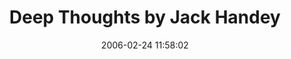---
date: 2006-02-24 11:58:02
link:
  source: delicious
  source_url: https://del.icio.us/roytang
  text: Deep Thoughts by Jack Handey
  url: http://www.alexras.info/edeep.php?action=view_all
slug: deep-thoughts-by-jack-handey
source: delicious
tags:
- funny
- quotes
title: Deep Thoughts by Jack Handey
---